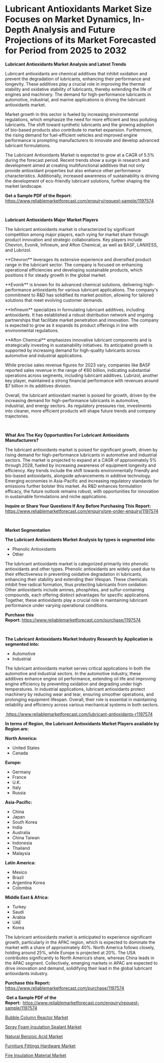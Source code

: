 <p><h1>Lubricant Antioxidants Market Size Focuses on Market Dynamics, In-Depth Analysis and Future Projections of its Market Forecasted for Period from 2025 to 2032</h1></p><p><strong>Lubricant Antioxidants Market Analysis and Latest Trends</strong></p>
<p><p>Lubricant antioxidants are chemical additives that inhibit oxidation and prevent the degradation of lubricants, enhancing their performance and longevity. These additives play a crucial role in improving the thermal stability and oxidative stability of lubricants, thereby extending the life of engines and machinery. The demand for high-performance lubricants in automotive, industrial, and marine applications is driving the lubricant antioxidants market.</p><p>Market growth in this sector is fueled by increasing environmental regulations, which emphasize the need for more efficient and less polluting lubricants. The shift toward synthetic lubricants and the growing adoption of bio-based products also contribute to market expansion. Furthermore, the rising demand for fuel-efficient vehicles and improved engine performance is prompting manufacturers to innovate and develop advanced lubricant formulations.</p><p>The Lubricant Antioxidants Market is expected to grow at a CAGR of 5.5% during the forecast period. Recent trends show a surge in research and development aimed at creating multifunctional additives that not only provide antioxidant properties but also enhance other performance characteristics. Additionally, increased awareness of sustainability is driving the development of eco-friendly lubricant solutions, further shaping the market landscape.</p></p>
<p><strong>Get a Sample PDF of the Report:&nbsp;</strong> <a href="https://www.reliablemarketforecast.com/enquiry/request-sample/1197574?utm_campaign=1893&utm_medium=2&utm_source=Github&utm_content=ia&utm_term=02042025&utm_id=lubricant-antioxidants">https://www.reliablemarketforecast.com/enquiry/request-sample/1197574</a></p>
<p>&nbsp;</p>
<p><strong>Lubricant Antioxidants Major Market Players</strong></p>
<p><p>The lubricant antioxidants market is characterized by significant competition among major players, each vying for market share through product innovation and strategic collaborations. Key players include Chevron, Evonik, Infineum, and Afton Chemical, as well as BASF, LANXESS, and Lubrizol.</p><p>**Chevron** leverages its extensive experience and diversified product range in the lubricant sector. The company is focused on enhancing operational efficiencies and developing sustainable products, which positions it for steady growth in the global market.</p><p>**Evonik** is known for its advanced chemical solutions, delivering high-performance antioxidants for various lubricant applications. The company's commitment to R&D has solidified its market position, allowing for tailored solutions that meet evolving customer demands.</p><p>**Infineum** specializes in formulating lubricant additives, including antioxidants. It has established a robust distribution network and ongoing partnerships that facilitate market penetration and innovation. The company is expected to grow as it expands its product offerings in line with environmental regulations.</p><p>**Afton Chemical** emphasizes innovative lubricant components and is strategically investing in sustainability initiatives. Its anticipated growth is supported by increasing demand for high-quality lubricants across automotive and industrial applications.</p><p>While precise sales revenue figures for 2023 vary, companies like BASF reported sales revenue in the range of €60 billion, indicating substantial operations across segments, including lubricant additives. Lubrizol, another key player, maintained a strong financial performance with revenues around $7 billion in its additives division. </p><p>Overall, the lubricant antioxidant market is poised for growth, driven by the increasing demand for high-performance lubricants in automotive, industrial, and energy sectors. As regulatory pressures rise, investments into cleaner, more efficient products will shape future trends and company trajectories.</p></p>
<p>&nbsp;</p>
<p><strong>What Are The Key Opportunities For Lubricant Antioxidants Manufacturers?</strong></p>
<p><p>The lubricant antioxidants market is poised for significant growth, driven by rising demand for high-performance lubricants in automotive and industrial sectors. The market is projected to expand at a CAGR of approximately 5% through 2028, fueled by increasing awareness of equipment longevity and efficiency. Key trends include the shift towards environmentally friendly and bio-based antioxidants, alongside advancements in additive technology. Emerging economies in Asia-Pacific and increasing regulatory standards for emissions further bolster this market. As R&D enhances formulation efficacy, the future outlook remains robust, with opportunities for innovation in sustainable formulations and niche applications.</p></p>
<p><strong>Inquire or Share Your Questions If Any Before Purchasing This Report:</strong> <a href="https://www.reliablemarketforecast.com/enquiry/pre-order-enquiry/1197574?utm_campaign=1893&utm_medium=2&utm_source=Github&utm_content=ia&utm_term=02042025&utm_id=lubricant-antioxidants">https://www.reliablemarketforecast.com/enquiry/pre-order-enquiry/1197574</a></p>
<p>&nbsp;</p>
<p><strong>Market Segmentation</strong></p>
<p><strong>The Lubricant Antioxidants Market Analysis by types is segmented into:</strong></p>
<p><ul><li>Phenolic Antioxidants</li><li>Other</li></ul></p>
<p><p>The lubricant antioxidants market is categorized primarily into phenolic antioxidants and other types. Phenolic antioxidants are widely used due to their effectiveness in preventing oxidative degradation in lubricants, enhancing their stability and extending their lifespan. These chemicals inhibit free radical formation, thus protecting lubricants from oxidation. Other antioxidants include amines, phosphites, and sulfur-containing compounds, each offering distinct advantages for specific applications. Together, these antioxidants play a crucial role in maintaining lubricant performance under varying operational conditions.</p></p>
<p><strong>Purchase this Report:&nbsp;</strong><a href="https://www.reliablemarketforecast.com/purchase/1197574?utm_campaign=1893&utm_medium=2&utm_source=Github&utm_content=ia&utm_term=02042025&utm_id=lubricant-antioxidants">https://www.reliablemarketforecast.com/purchase/1197574</a></p>
<p>&nbsp;</p>
<p><strong>The Lubricant Antioxidants Market Industry Research by Application is segmented into:</strong></p>
<p><ul><li>Automotive</li><li>Industrial</li></ul></p>
<p><p>The lubricant antioxidants market serves critical applications in both the automotive and industrial sectors. In the automotive industry, these additives enhance engine oil performance, extending oil life and improving engine efficiency by preventing oxidation and degrading under high temperatures. In industrial applications, lubricant antioxidants protect machinery by reducing wear and tear, ensuring smoother operations, and prolonging equipment lifespan. Overall, their role is essential in maintaining reliability and efficiency across various mechanical systems in both sectors.</p></p>
<p><a href="https://www.reliablemarketforecast.com/lubricant-antioxidants-r1197574?utm_campaign=1893&utm_medium=2&utm_source=Github&utm_content=ia&utm_term=02042025&utm_id=lubricant-antioxidants">&nbsp;https://www.reliablemarketforecast.com/lubricant-antioxidants-r1197574</a></p>
<p><strong>In terms of Region, the Lubricant Antioxidants Market Players available by Region are:</strong></p>
<p>
    <p> <strong> North America: </strong>
        <ul>
            <li>United States</li>
            <li>Canada</li>
        </ul>
        </p> 
    <p> <strong> Europe: </strong>
        <ul>
            <li>Germany</li>
            <li>France</li>
            <li>U.K.</li>
            <li>Italy</li>
            <li>Russia</li>
        </ul>
        </p> 
    <p> <strong> Asia-Pacific: </strong>
        <ul>
            <li>China</li>
            <li>Japan</li>
            <li>South Korea</li>
            <li>India</li>
            <li>Australia</li>
            <li>China Taiwan</li>
            <li>Indonesia</li>
            <li>Thailand</li>
            <li>Malaysia</li>
        </ul>
        </p> 
    <p> <strong> Latin America: </strong>
        <ul>
            <li>Mexico</li>
            <li>Brazil</li>
            <li>Argentina Korea</li>
            <li>Colombia</li>
        </ul>
        </p> 
    <p> <strong> Middle East & Africa: </strong>
        <ul>
            <li>Turkey</li>
            <li>Saudi</li>
            <li>Arabia</li>
            <li>UAE</li>
            <li>Korea</li>
        </ul>
    </p>
    </p>
<p><p>The lubricant antioxidants market is anticipated to experience significant growth, particularly in the APAC region, which is expected to dominate the market with a share of approximately 40%. North America follows closely, holding around 25%, while Europe is projected at 20%. The USA contributes significantly to North America’s share, whereas China leads in the APAC segment. Collectively, emerging markets in APAC are expected to drive innovation and demand, solidifying their lead in the global lubricant antioxidants industry.</p></p>
<p><strong>Purchase this Report: </strong><a href="https://www.reliablemarketforecast.com/purchase/1197574?utm_campaign=1893&utm_medium=2&utm_source=Github&utm_content=ia&utm_term=02042025&utm_id=lubricant-antioxidants">https://www.reliablemarketforecast.com/purchase/1197574</a></p>
<p>&nbsp;<strong>Get a Sample PDF of the Report:&nbsp;&nbsp;</strong><a href="https://www.reliablemarketforecast.com/enquiry/request-sample/1197574?utm_campaign=1893&utm_medium=2&utm_source=Github&utm_content=ia&utm_term=02042025&utm_id=lubricant-antioxidants">https://www.reliablemarketforecast.com/enquiry/request-sample/1197574</a></p>
<p><strong></strong></p>
<p><p><a href="https://github.com/hiwatchucuy/Market-Research-Report-List-1/blob/main/bubble-column-reactor-market.md?utm_campaign=1893&utm_medium=2&utm_source=Github&utm_content=ia&utm_term=02042025&utm_id=lubricant-antioxidants">Bubble Column Reactor Market</a></p><p><a href="https://github.com/barlevsebako/Market-Research-Report-List-1/blob/main/spray-foam-insulation-sealant-market.md?utm_campaign=1893&utm_medium=2&utm_source=Github&utm_content=ia&utm_term=02042025&utm_id=lubricant-antioxidants">Spray Foam Insulation Sealant Market</a></p><p><a href="https://github.com/luerabollevc/Market-Research-Report-List-1/blob/main/natural-benzoic-acid-market.md?utm_campaign=1893&utm_medium=2&utm_source=Github&utm_content=ia&utm_term=02042025&utm_id=lubricant-antioxidants">Natural Benzoic Acid Market</a></p><p><a href="https://github.com/tyreinhssan/Market-Research-Report-List-1/blob/main/furniture-fittings-hardware-market.md?utm_campaign=1893&utm_medium=2&utm_source=Github&utm_content=ia&utm_term=02042025&utm_id=lubricant-antioxidants">Furniture Fittings Hardware Market</a></p><p><a href="https://github.com/aertsfecto0h/Market-Research-Report-List-1/blob/main/fire-insulation-material-market.md?utm_campaign=1893&utm_medium=2&utm_source=Github&utm_content=ia&utm_term=02042025&utm_id=lubricant-antioxidants">Fire Insulation Material Market</a></p></p>